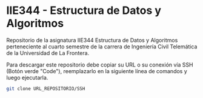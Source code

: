 # IIE344 - Estructura de Datos y Algoritmos
Repositorio de la asignatura IIE344 Estructura de Datos y Algoritmos perteneciente al cuarto semestre de la carrera de Ingeniería Civil Telemática de la Universidad de La Frontera.

Para descargar este repositorio debe copiar su URL o su conexión vía SSH (Botón verde "Code"), reemplazarlo en la siguiente línea de comandos y luego ejecutarla.
```bash
git clone URL_REPOSITORIO/SSH
